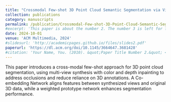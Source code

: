 ```yaml
---
title: "Crossmodal Few-shot 3D Point Cloud Semantic Segmentation via View Synthesis"
collection: publications
category: manuscripts
permalink: /publication/Crossmodal-Few-shot-3D-Point-Cloud-Semantic-Segmentation-via-View-Synthesis
#excerpt: 'This paper is about the number 2. The number 3 is left for future work.'
date: 2024-10-01
venue: 'ACM Multimedia, 2024'
#slidesurl: 'http://academicpages.github.io/files/slides2.pdf'
paperurl: 'https://dl.acm.org/doi/10.1145/3664647.3681428'
#citation: 'Your Name, You. (2010). &quot;Paper Title Number 2.&quot; <i>Journal 1</i>. 1(2).'
---
```


This paper introduces a cross-modal few-shot approach for 3D point cloud segmentation, using multi-view synthesis with color and depth inpainting to address occlusions and reduce reliance on 3D annotations. A Co-embedding Network aligns features between synthesized views and original 3D data, while a weighted prototype network enhances segmentation performance.